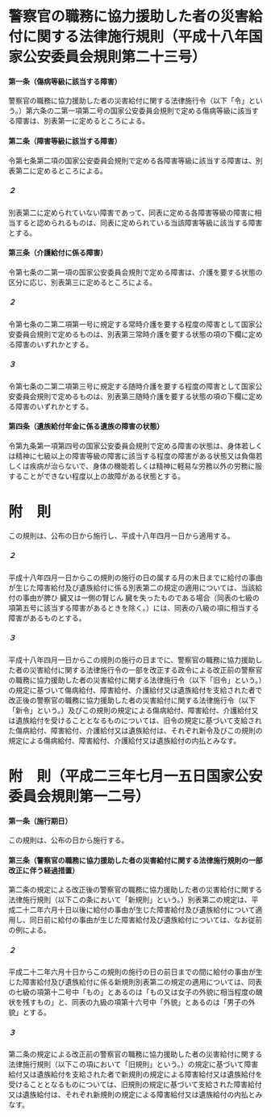 # 警察官の職務に協力援助した者の災害給付に関する法律施行規則（平成十八年国家公安委員会規則第二十三号）
#### 第一条（傷病等級に該当する障害）
警察官の職務に協力援助した者の災害給付に関する法律施行令（以下「令」という。）第六条の二第一項第二号の国家公安委員会規則で定める傷病等級に該当する障害は、別表第一に定めるところによる。
#### 第二条（障害等級に該当する障害）
令第七条第二項の国家公安委員会規則で定める各障害等級に該当する障害は、別表第二に定めるところによる。
##### ２
別表第二に定められていない障害であって、同表に定める各障害等級の障害に相当すると認められるものは、同表に定められている当該障害等級に該当する障害とする。
#### 第三条（介護給付に係る障害）
令第七条の二第一項の国家公安委員会規則で定める障害は、介護を要する状態の区分に応じ、別表第三に定めるところによる。
##### ２
令第七条の二第二項第一号に規定する常時介護を要する程度の障害として国家公安委員会規則で定めるものは、別表第三常時介護を要する状態の項の下欄に定める障害のいずれかとする。
##### ３
令第七条の二第二項第三号に規定する随時介護を要する程度の障害として国家公安委員会規則で定めるものは、別表第三随時介護を要する状態の項の下欄に定める障害のいずれかとする。
#### 第四条（遺族給付年金に係る遺族の障害の状態）
令第九条第一項第四号の国家公安委員会規則で定める障害の状態は、身体若しくは精神に七級以上の障害等級の障害に該当する程度の障害がある状態又は負傷若しくは疾病が治らないで、身体の機能若しくは精神に軽易な労務以外の労務に服することができない程度以上の故障がある状態とする。
# 附　則
この規則は、公布の日から施行し、平成十八年四月一日から適用する。
##### ２
平成十八年四月一日からこの規則の施行の日の属する月の末日までに給付の事由が生じた障害給付及び遺族給付に係る別表第二の規定の適用については、当該給付の事由が脾ひ
臓又は一側の腎じん
臓を失ったものである場合（同表の七級の項第五号に該当する障害があるときを除く。）には、同表の八級の項に相当する障害があるものとする。
##### ３
平成十八年四月一日からこの規則の施行の日までに、警察官の職務に協力援助した者の災害給付に関する法律施行令の一部を改正する政令による改正前の警察官の職務に協力援助した者の災害給付に関する法律施行令（以下「旧令」という。）の規定に基づいて傷病給付、障害給付、介護給付又は遺族給付を支給された者で改正後の警察官の職務に協力援助した者の災害給付に関する法律施行令（以下「新令」という。）及びこの規則の規定による傷病給付、障害給付、介護給付又は遺族給付を受けることとなるものについては、旧令の規定に基づいて支給された傷病給付、障害給付、介護給付又は遺族給付は、それぞれ新令及びこの規則の規定による傷病給付、障害給付、介護給付又は遺族給付の内払とみなす。
# 附　則（平成二三年七月一五日国家公安委員会規則第一二号）
#### 第一条（施行期日）
この規則は、公布の日から施行する。
#### 第三条（警察官の職務に協力援助した者の災害給付に関する法律施行規則の一部改正に伴う経過措置）
第二条の規定による改正後の警察官の職務に協力援助した者の災害給付に関する法律施行規則（以下この条において「新規則」という。）別表第二の規定は、平成二十二年六月十日以後に給付の事由が生じた障害給付及び遺族給付について適用し、同日前に給付の事由が生じた障害給付及び遺族給付については、なお従前の例による。
##### ２
平成二十二年六月十日からこの規則の施行の日の前日までの間に給付の事由が生じた障害給付及び遺族給付に係る新規則別表第二の規定の適用については、同表の七級の項第十二号中「もの」とあるのは「もの又は女子の外貌に相当程度の醜状を残すもの」と、同表の九級の項第十六号中「外貌」とあるのは「男子の外貌」とする。
##### ３
第二条の規定による改正前の警察官の職務に協力援助した者の災害給付に関する法律施行規則（以下この項において「旧規則」という。）の規定に基づいて障害給付又は遺族給付を支給された者で新規則の規定による障害給付又は遺族給付を受けることとなるものについては、旧規則の規定に基づいて支給された障害給付又は遺族給付は、それぞれ新規則の規定による障害給付又は遺族給付の内払とみなす。
